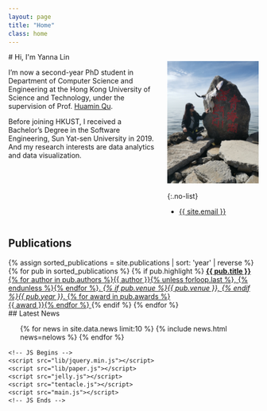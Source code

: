 ```yaml
---
layout: page
title: "Home"
class: home
---
```

<body style=""><path>
    <canvas id="canvas" resize="" width="100%" height="100%" style="position: absolute; top: 0; opacity: 0.5"></canvas>
# Hi, I'm Yanna Lin

<div class="columns" markdown="1">

<div class="intro" markdown="1">

I’m now a second-year PhD student in Department of Computer Science and Engineering at the Hong Kong University of Science and Technology, under the supervision of Prof. [Huamin Qu](http://www.huamin.org). 

Before joining HKUST, I received a Bachelor’s Degree in the Software Engineering, Sun Yat-sen University in 2019. And my research interests are data analytics and data visualization.

</div>

<div class="me" markdown="1">
<picture>
  <source srcset='/images/lala.jpg' type='image/webp' />
  <img
    src='/images/lala.jpg'
    alt='Yanna Lin'>
</picture>

{:.no-list}
* <a href="mailto:{{ site.email }}">{{ site.email }}</a>
<!-- * NSH 2602B -->
</div>

</div>
<!-- 
During my first year at UW, I received support from the [Fulbright program](https://en.wikipedia.org/wiki/Fulbright_Program). In 2013, I received my B.S. from [Hasso Plattner Institute](https://hpi.de/). I am a scholar of the [German National Academic Foundation](http://www.studienstiftung.de/). I have worked with the [Open Knowledge Foundation](http://www.okfn.org), [Google Research](https://ai.google/research/), and [Microsoft Research](https://www.microsoft.com/en-us/research/group/vibe/). Details are in my [CV]({{ "/cv/" | relative_url }}). -->

<!-- ## Featured Projects

<div class="featured-projects">
  {% assign sorted_projects = site.data.projects | sort: 'highlight' %}
  {% for project in sorted_projects %}
    {% if project.highlight %}
      {% include project.html project=project %}
    {% endif %}
  {% endfor %}
</div>
<a href="{{ "/projects/" | relative_url }}" class="button">
  <i class="fas fa-chevron-circle-right"></i>
  Show More Projects
</a> -->

<!-- ## Featured Publications -->

## Publications 

<div class="featured-publications">
  {% assign sorted_publications = site.publications | sort: 'year' | reverse %}
  {% for pub in sorted_publications %}
    {% if pub.highlight %}
      <a href="{{ pub.pdf }}" class="publication">
        <strong>{{ pub.title }}</strong>
        <span class="authors">{% for author in pub.authors %}{{ author }}{% unless forloop.last %}, {% endunless %}{% endfor %}</span>.
        <i>{% if pub.venue %}{{ pub.venue }}, {% endif %}{{ pub.year }}</i>.
        {% for award in pub.awards %}<br/><span class="award"><i class="fas fa-{% if award == "Best Paper Award" %}trophy{% else %}award{% endif %}" aria-hidden="true"></i> {{ award }}</span>{% endfor %}
      </a>
    {% endif %}
  {% endfor %}
</div>

<!-- <a href="{{ "/publications/" | relative_url }}" class="button">
  <i class="fas fa-chevron-circle-right"></i>
  Show All Publications
</a> -->

<div class="news-travel" markdown="1">

<div class="news" markdown="1">
## Latest News

<ul>
{% for news in site.data.news limit:10 %}
  {% include news.html news=nelows %}
{% endfor %}
</ul>

</div>

<!-- <div class="travel" markdown="1">
## Latest Travel

<table>
<tbody>
{% assign future_travel = site.data.travel | where_exp:'item','item.start == null' %}
{% for travel in future_travel %}
  {% include travel.html travel=travel %}
{% endfor %}
{% assign sorted_travel = site.data.travel | where_exp:'item','item.start' | sort: 'start' | reverse %}
{% for travel in sorted_travel limit:10 %}
  {% include travel.html travel=travel %}
{% endfor %}
</tbody>
</table>

</div> -->

</div>


    <!-- JS Begins -->
    <script src="lib/jquery.min.js"></script>
    <script src="lib/paper.js"></script>
    <script src="jelly.js"></script>
    <script src="tentacle.js"></script>
    <script src="main.js"></script>
    <!-- JS Ends -->
  </path>

</body>
